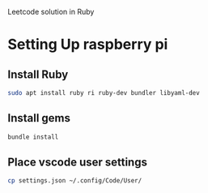 Leetcode solution in Ruby

# Setting Up raspberry pi 
## Install Ruby
```sh
sudo apt install ruby ri ruby-dev bundler libyaml-dev
```

## Install gems
```sh
bundle install
```

## Place vscode user settings
```sh
cp settings.json ~/.config/Code/User/
```
